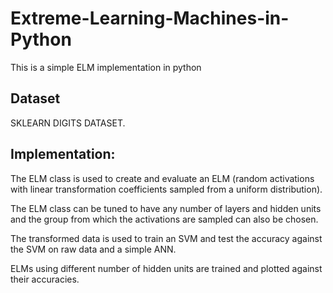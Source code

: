 # Extreme-Learning-Machines-in-Python

This is a simple ELM implementation in python

Dataset
--------
SKLEARN DIGITS DATASET.

Implementation:
--------------
The ELM class is used to create and evaluate an ELM (random activations with linear transformation coefficients sampled from a uniform distribution). 

The ELM class can be tuned to have any number of layers and hidden units and the group from which the activations are sampled can also be chosen.

The transformed data is used to train an SVM and test the accuracy against the SVM on raw data and a simple ANN.

ELMs using different number of hidden units are trained and plotted against their accuracies.

